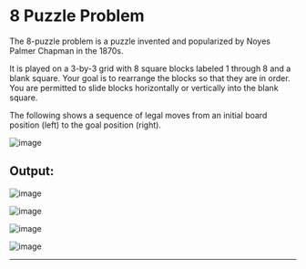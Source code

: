 # 8 Puzzle Problem


The 8-puzzle problem is a puzzle invented and popularized by Noyes Palmer Chapman in the 1870s. 

It is played on a 3-by-3 grid with 8 square blocks labeled 1 through 8 and a blank square. Your goal is to rearrange the blocks so that they are in order. You are permitted to slide blocks horizontally or vertically into the blank square. 

The following shows a sequence of legal moves from an initial board position (left) to the goal position (right).

![image](https://user-images.githubusercontent.com/73773202/156788164-d33eaf69-6312-4a64-9e9b-4da06e15fd23.png)


## Output:


![image](https://user-images.githubusercontent.com/73773202/156788342-9055f4e0-2a63-4a85-8937-3cc7d6c724ad.png)

![image](https://user-images.githubusercontent.com/73773202/156788360-c2160a34-a48d-4a18-a9b6-f24f2d0c0b33.png)

![image](https://user-images.githubusercontent.com/73773202/156788380-02c6b375-90ff-4f42-abfc-abf805334821.png)

![image](https://user-images.githubusercontent.com/73773202/156788399-9e702742-ea79-49dd-aefc-1bfe87b376fc.png)



---
